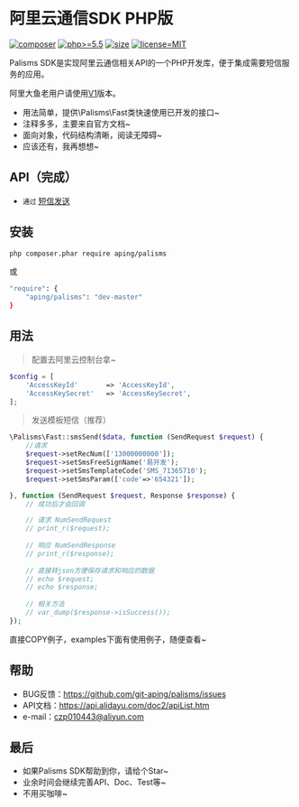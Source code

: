 阿里云通信SDK PHP版
=======================

[![composer](https://img.shields.io/badge/composer-aping/palisms-red.svg?maxAge=2592000)](https://packagist.org/packages/aping/palisms)
[![php>=5.5](https://img.shields.io/badge/php->%3D5.5-orange.svg?maxAge=2592000)](https://packagist.org/packages/aping/palisms)
[![size](https://img.shields.io/badge/size-25%20KB-green.svg)](https://packagist.org/packages/aping/palisms)
[![license=MIT](https://img.shields.io/badge/license-MIT-blue.svg?maxAge=2592000)](https://packagist.org/packages/aping/palisms)

Palisms SDK是实现阿里云通信相关API的一个PHP开发库，便于集成需要短信服务的应用。

阿里大鱼老用户请使用[V1](https://github.com/git-aping/palisms/tree/v1)版本。

- 用法简单，提供\Palisms\Fast类快速使用已开发的接口~
- 注释多多，主要来自官方文档~
- 面向对象，代码结构清晰，阅读无障碍~
- 应该还有，我再想想~

## API（完成）

- `通过` [短信发送](docs/短信发送.md)

## 安装

```bash
php composer.phar require aping/palisms
```
或
```bash
"require": {
    "aping/palisms": "dev-master"
}
```

## 用法

> 配置去阿里云控制台拿~

```php
$config = [
    'AccessKeyId'       => 'AccessKeyId',
    'AccessKeySecret'   => 'AccessKeySecret',
];
```

> 发送模板短信（推荐）

```php
\Palisms\Fast::smsSend($data, function (SendRequest $request) {
    //请求
    $request->setRecNum(['13000000000']);
    $request->setSmsFreeSignName('易开发');
    $request->setSmsTemplateCode('SMS_71365710');
    $request->setSmsParam(['code'=>'654321']);

}, function (SendRequest $request, Response $response) {
    // 成功后才会回调

    // 请求 NumSendRequest
    // print_r($request);
    
    // 响应 NumSendResponse
    // print_r($response);
    
    // 直接转json方便保存请求和响应的数据
    // echo $request;
    // echo $response;
    
    // 相关方法
    // var_dump($response->isSuccess());
});
```

直接COPY例子，examples下面有使用例子，随便查看~

## 帮助

- BUG反馈：https://github.com/git-aping/palisms/issues
- API文档：https://api.alidayu.com/doc2/apiList.htm
- e-mail：czp010443@aliyun.com

## 最后

- 如果Palisms SDK帮助到你，请给个Star~
- 业余时间会继续完善API、Doc、Test等~
- 不用买咖啡~